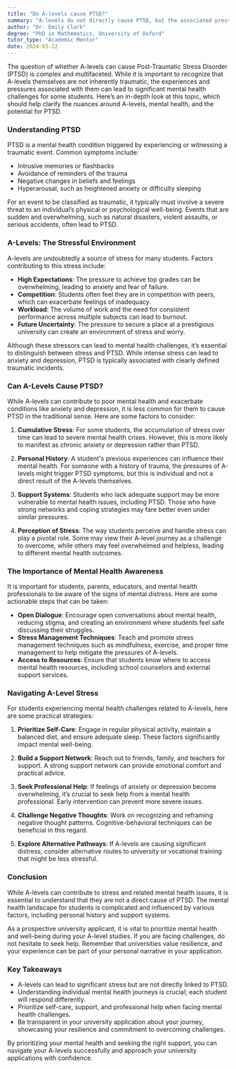 ```yaml
---
title: "Do A-levels cause PTSD?"
summary: "A-levels do not directly cause PTSD, but the associated pressures can lead to significant mental health challenges for some students."
author: "Dr. Emily Clark"
degree: "PhD in Mathematics, University of Oxford"
tutor_type: "Academic Mentor"
date: 2024-03-22
---
```


The question of whether A-levels can cause Post-Traumatic Stress Disorder (PTSD) is complex and multifaceted. While it is important to recognize that A-levels themselves are not inherently traumatic, the experiences and pressures associated with them can lead to significant mental health challenges for some students. Here’s an in-depth look at this topic, which should help clarify the nuances around A-levels, mental health, and the potential for PTSD.

### Understanding PTSD

PTSD is a mental health condition triggered by experiencing or witnessing a traumatic event. Common symptoms include:

- Intrusive memories or flashbacks
- Avoidance of reminders of the trauma
- Negative changes in beliefs and feelings
- Hyperarousal, such as heightened anxiety or difficulty sleeping

For an event to be classified as traumatic, it typically must involve a severe threat to an individual’s physical or psychological well-being. Events that are sudden and overwhelming, such as natural disasters, violent assaults, or serious accidents, often lead to PTSD.

### A-Levels: The Stressful Environment

A-levels are undoubtedly a source of stress for many students. Factors contributing to this stress include:

- **High Expectations**: The pressure to achieve top grades can be overwhelming, leading to anxiety and fear of failure.
- **Competition**: Students often feel they are in competition with peers, which can exacerbate feelings of inadequacy.
- **Workload**: The volume of work and the need for consistent performance across multiple subjects can lead to burnout.
- **Future Uncertainty**: The pressure to secure a place at a prestigious university can create an environment of stress and worry.

Although these stressors can lead to mental health challenges, it’s essential to distinguish between stress and PTSD. While intense stress can lead to anxiety and depression, PTSD is typically associated with clearly defined traumatic incidents.

### Can A-Levels Cause PTSD?

While A-levels can contribute to poor mental health and exacerbate conditions like anxiety and depression, it is less common for them to cause PTSD in the traditional sense. Here are some factors to consider:

1. **Cumulative Stress**: For some students, the accumulation of stress over time can lead to severe mental health crises. However, this is more likely to manifest as chronic anxiety or depression rather than PTSD.

2. **Personal History**: A student's previous experiences can influence their mental health. For someone with a history of trauma, the pressures of A-levels might trigger PTSD symptoms, but this is individual and not a direct result of the A-levels themselves.

3. **Support Systems**: Students who lack adequate support may be more vulnerable to mental health issues, including PTSD. Those who have strong networks and coping strategies may fare better even under similar pressures.

4. **Perception of Stress**: The way students perceive and handle stress can play a pivotal role. Some may view their A-level journey as a challenge to overcome, while others may feel overwhelmed and helpless, leading to different mental health outcomes.

### The Importance of Mental Health Awareness

It is important for students, parents, educators, and mental health professionals to be aware of the signs of mental distress. Here are some actionable steps that can be taken:

- **Open Dialogue**: Encourage open conversations about mental health, reducing stigma, and creating an environment where students feel safe discussing their struggles.
- **Stress Management Techniques**: Teach and promote stress management techniques such as mindfulness, exercise, and proper time management to help mitigate the pressures of A-levels.
- **Access to Resources**: Ensure that students know where to access mental health resources, including school counselors and external support services.

### Navigating A-Level Stress

For students experiencing mental health challenges related to A-levels, here are some practical strategies:

1. **Prioritize Self-Care**: Engage in regular physical activity, maintain a balanced diet, and ensure adequate sleep. These factors significantly impact mental well-being.

2. **Build a Support Network**: Reach out to friends, family, and teachers for support. A strong support network can provide emotional comfort and practical advice.

3. **Seek Professional Help**: If feelings of anxiety or depression become overwhelming, it’s crucial to seek help from a mental health professional. Early intervention can prevent more severe issues.

4. **Challenge Negative Thoughts**: Work on recognizing and reframing negative thought patterns. Cognitive-behavioral techniques can be beneficial in this regard.

5. **Explore Alternative Pathways**: If A-levels are causing significant distress, consider alternative routes to university or vocational training that might be less stressful.

### Conclusion

While A-levels can contribute to stress and related mental health issues, it is essential to understand that they are not a direct cause of PTSD. The mental health landscape for students is complicated and influenced by various factors, including personal history and support systems. 

As a prospective university applicant, it is vital to prioritize mental health and well-being during your A-level studies. If you are facing challenges, do not hesitate to seek help. Remember that universities value resilience, and your experience can be part of your personal narrative in your application. 

### Key Takeaways

- A-levels can lead to significant stress but are not directly linked to PTSD.
- Understanding individual mental health journeys is crucial; each student will respond differently.
- Prioritize self-care, support, and professional help when facing mental health challenges.
- Be transparent in your university application about your journey, showcasing your resilience and commitment to overcoming challenges.

By prioritizing your mental health and seeking the right support, you can navigate your A-levels successfully and approach your university applications with confidence.
    